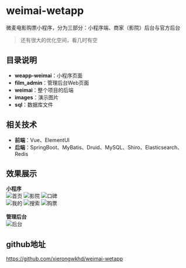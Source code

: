 # weimai-wetapp
微麦电影购票小程序，分为三部分：小程序端、商家（影院）后台与官方后台
> 还有很大的优化空间，看几时有空

## 目录说明
- **weapp-weimai**：小程序页面
- **film_admin**：管理后台Web页面
- **weimai**：整个项目的后端
- **images**：演示图片
- **sql**：数据库文件

## 相关技术
- **前端**：Vue、ElementUI
- **后端**：SpringBoot、MyBatis、Druid、MySQL、Shiro、Elasticsearch、Redis

## 效果展示
**小程序**<br/>
![首页](https://github.com/xierongwkhd/weimai-wetapp/blob/master/images/%E9%A6%96%E9%A1%B5.gif?raw=true)
![影院](https://github.com/xierongwkhd/weimai-wetapp/blob/master/images/%E5%BD%B1%E9%99%A2.gif?raw=true)
![口碑](https://github.com/xierongwkhd/weimai-wetapp/blob/master/images/%E5%8F%A3%E7%A2%91.gif?raw=true)
<br/>
![我的](https://github.com/xierongwkhd/weimai-wetapp/blob/master/images/%E6%88%91%E7%9A%84.gif?raw=true)
![搜索](https://github.com/xierongwkhd/weimai-wetapp/blob/master/images/%E6%90%9C%E7%B4%A2.gif?raw=true)
![购票](https://github.com/xierongwkhd/weimai-wetapp/blob/master/images/%E8%B4%AD%E7%A5%A8.gif?raw=true)
<br/>
<br/>
**管理后台**<br/>
![后台](https://github.com/xierongwkhd/weimai-wetapp/blob/master/images/%E7%AE%A1%E7%90%86%E5%90%8E%E5%8F%B0.gif?raw=true)


## github地址
https://github.com/xierongwkhd/weimai-wetapp





